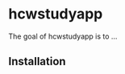 
<!-- README.md is generated from README.Rmd. Please edit that file -->

# hcwstudyapp

<!-- badges: start -->

<!-- badges: end -->

The goal of hcwstudyapp is to …

## Installation
